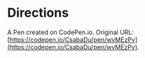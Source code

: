 # Directions

A Pen created on CodePen.io. Original URL: [https://codepen.io/CsabaDu/pen/wvMEzPv](https://codepen.io/CsabaDu/pen/wvMEzPv).


